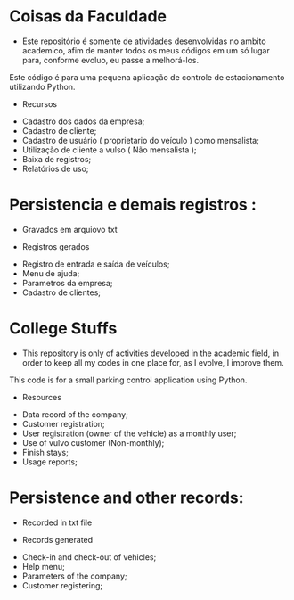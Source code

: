# Coisas da Faculdade
* Este repositório é somente de atividades desenvolvidas no ambito academico, afim de manter todos os meus códigos em um só lugar para, conforme evoluo, eu passe a melhorá-los. 

Este código é para uma pequena aplicação de controle de estacionamento utilizando Python.

* Recursos

- Cadastro dos dados da empresa;
- Cadastro de cliente;
- Cadastro de usuário ( proprietario do veículo ) como mensalista;
- Utilização de cliente a vulso ( Não mensalista );
- Baixa de registros;
- Relatórios de uso;

# Persistencia e demais registros :
- Gravados em arquiovo txt

* Registros gerados

- Registro de entrada e saída de veículos;
- Menu de ajuda;
- Parametros da empresa;
- Cadastro de clientes;

# College Stuffs
* This repository is only of activities developed in the academic field, in order to keep all my codes in one place for, as I evolve, I improve them.

This code is for a small parking control application using Python.

* Resources

- Data record of the company;
- Customer registration;
- User registration (owner of the vehicle) as a monthly user;
- Use of vulvo customer (Non-monthly);
- Finish stays;
- Usage reports;

# Persistence and other records:
- Recorded in txt file

* Records generated

- Check-in and check-out of vehicles;
- Help menu;
- Parameters of the company;
- Customer registering;
